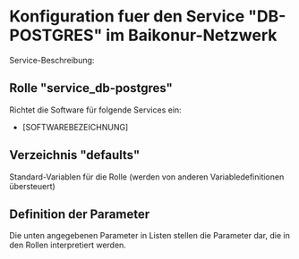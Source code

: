 # Konfiguration fuer den Service "DB-POSTGRES" im Baikonur-Netzwerk
Service-Beschreibung:

## Rolle "service_db-postgres"
Richtet die Software für folgende Services ein:
* [SOFTWAREBEZEICHNUNG]

## Verzeichnis "defaults"
Standard-Variablen für die Rolle (werden von anderen Variabledefinitionen übersteuert)

## Definition der Parameter
Die unten angegebenen Parameter in Listen stellen die Parameter dar, die in den Rollen interpretiert werden.
